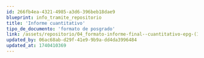 ```yaml
---
id: 266fb4ea-4321-4985-a3d6-396beb18dae9
blueprint: info_tramite_repositorio
title: 'Informe cuantitativo'
tipo_de_documento: 'formato de posgrado'
link: /assets/repositorio/04_formato-informe-final--cuantitativo-epg-(1).docx
updated_by: 06ac68ab-d29f-41e9-9b9a-dd4da3996484
updated_at: 1740410369
---
```


